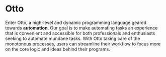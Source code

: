 # Otto

Enter Otto, a high-level and dynamic programming language geared towards **automation**. Our goal is to make automating tasks an experience that is convenient and accessible for both professionals and enthusiasts seeking to automate mundane tasks. With Otto taking care of the monotonous processes, users can streamline their workflow to focus more on the core logic and ideas behind their programs.
